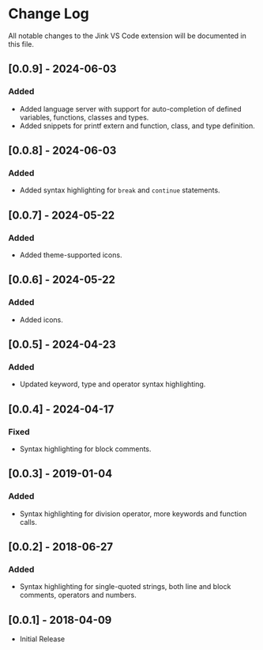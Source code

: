 # Change Log

All notable changes to the Jink VS Code extension will be documented in this file.

## [0.0.9] - 2024-06-03
### Added
- Added language server with support for auto-completion of defined variables, functions, classes and types.
- Added snippets for printf extern and function, class, and type definition.

## [0.0.8] - 2024-06-03
### Added
- Added syntax highlighting for `break` and `continue` statements.

## [0.0.7] - 2024-05-22
### Added
- Added theme-supported icons.

## [0.0.6] - 2024-05-22
### Added
- Added icons.

## [0.0.5] - 2024-04-23
### Added
- Updated keyword, type and operator syntax highlighting.

## [0.0.4] - 2024-04-17
### Fixed
- Syntax highlighting for block comments.

## [0.0.3] - 2019-01-04
### Added
- Syntax highlighting for division operator, more keywords and function calls.

## [0.0.2] - 2018-06-27
### Added
- Syntax highlighting for single-quoted strings, both line and block comments, operators and numbers.

## [0.0.1] - 2018-04-09
- Initial Release
